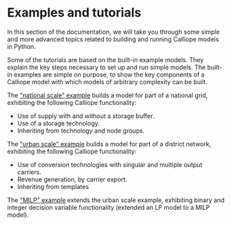 # Examples and tutorials

In this section of the documentation, we will take you through some simple and more advanced topics related to building and running Calliope models in Python.

Some of the tutorials are based on the built-in example models.
They explain the key steps necessary to set up and run simple models.
The built-in examples are simple on purpose, to show the key components of a Calliope model with which models of arbitrary complexity can be built.

The ["national scale" example](national_scale/index.md) builds a model for part of a national grid, exhibiting the following Calliope functionality:

* Use of supply with and without a storage buffer.
* Use of a storage technology.
* Inheriting from technology and node groups.

The ["urban scale" example](urban_scale/index.md) builds a model for part of a district network, exhibiting the following Calliope functionality:

* Use of conversion technologies with singular and multiple output carriers.
* Revenue generation, by carrier export.
* Inheriting from templates

The ["MILP" example](milp/index.md) extends the urban scale example, exhibiting binary and integer decision variable functionality (extended an LP model to a MILP model).
